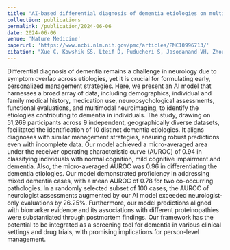 ```yaml
---
title: "AI-based differential diagnosis of dementia etiologies on multimodal data"
collection: publications
permalink: /publication/2024-06-06
date: 2024-06-06
venue: 'Nature Medicine'
paperurl: 'https://www.ncbi.nlm.nih.gov/pmc/articles/PMC10996713/'
citation: "Xue C, Kowshik SS, Lteif D, Puducheri S, Jasodanand VH, Zhou OT, Walia AS, Guney OB, Zhang JD, Pham ST, Kaliaev A, Andreu-Arasa VC, Dwyer BC, Farris CW, Hao H, Kedar S, Mian AZ, Murman DL, O'Shea SA, Paul AB, Rohatgi S, Saint-Hilaire MH, Sartor EA, Setty BN, Small JE, Swaminathan A, Taraschenko O, Yuan J, Zhou Y, Zhu S, Karjadi C, Ang TFA, Bargal SA, Plummer BA, Poston KL, Ahangaran M, Au R, Kolachalama VB. AI-based differential diagnosis of dementia etiologies on multimodal data. medRxiv [Preprint]. 2024 Mar 26:2024.02.08.24302531. doi: 10.1101/2024.02.08.24302531. PMID: 38585870; PMCID: PMC10996713."
---
```


Differential diagnosis of dementia remains a challenge in neurology due to symptom overlap across etiologies, yet it is crucial for formulating early, personalized management strategies. Here, we present an AI model that harnesses a broad array of data, including demographics, individual and family medical history, medication use, neuropsychological assessments, functional evaluations, and multimodal neuroimaging, to identify the etiologies contributing to dementia in individuals. The study, drawing on 51,269 participants across 9 independent, geographically diverse datasets, facilitated the identification of 10 distinct dementia etiologies. It aligns diagnoses with similar management strategies, ensuring robust predictions even with incomplete data. Our model achieved a micro-averaged area under the receiver operating characteristic curve (AUROC) of 0.94 in classifying individuals with normal cognition, mild cognitive impairment and dementia. Also, the micro-averaged AUROC was 0.96 in differentiating the dementia etiologies. Our model demonstrated proficiency in addressing mixed dementia cases, with a mean AUROC of 0.78 for two co-occurring pathologies. In a randomly selected subset of 100 cases, the AUROC of neurologist assessments augmented by our AI model exceeded neurologist-only evaluations by 26.25%. Furthermore, our model predictions aligned with biomarker evidence and its associations with different proteinopathies were substantiated through postmortem findings. Our framework has the potential to be integrated as a screening tool for dementia in various clinical settings and drug trials, with promising implications for person-level management.

